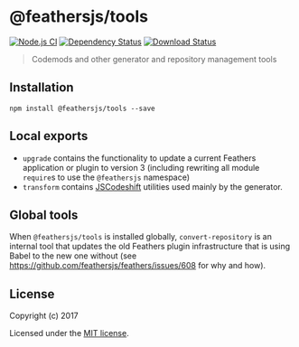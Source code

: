 # @feathersjs/tools

[![Node.js CI](https://github.com/feathersjs/tools/workflows/Node.js%20CI/badge.svg)](https://github.com/feathersjs/tools/actions?query=workflow%3A%22Node.js+CI%22)
[![Dependency Status](https://img.shields.io/david/feathersjs/tools.svg?style=flat-square)](https://david-dm.org/feathersjs/tools)
[![Download Status](https://img.shields.io/npm/dm/@feathersjs/tools.svg?style=flat-square)](https://www.npmjs.com/package/@feathersjs/tools)

> Codemods and other generator and repository  management tools

## Installation

```
npm install @feathersjs/tools --save
```

## Local exports

- `upgrade` contains the functionality to update a current Feathers application or plugin to version 3 (including rewriting all module `require`s to use the `@feathersjs` namespace)
- `transform` contains [JSCodeshift](https://github.com/facebook/jscodeshift/) utilities used mainly by the generator.

## Global tools

When `@feathersjs/tools` is installed globally, `convert-repository` is an internal tool that updates the old Feathers plugin infrastructure that is using Babel to the new one without (see https://github.com/feathersjs/feathers/issues/608 for why and how).

## License

Copyright (c) 2017

Licensed under the [MIT license](LICENSE).
